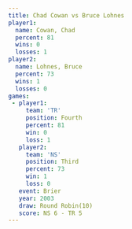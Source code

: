 ```yaml
---
title: Chad Cowan vs Bruce Lohnes
player1:             
  name: Cowan, Chad  
  percent: 81        
  wins: 0            
  losses: 1          
player2:             
  name: Lohnes, Bruce
  percent: 73        
  wins: 1            
  losses: 0          
games:
 - player1:          
     team: 'TR'      
     position: Fourth
     percent: 81     
     win: 0          
     loss: 1         
   player2:         
     team: 'NS'     
     position: Third
     percent: 73    
     win: 1         
     loss: 0        
   event: Brier         
   year: 2003           
   draw: Round Robin(10)
   score: NS 6 - TR 5   
---
```

